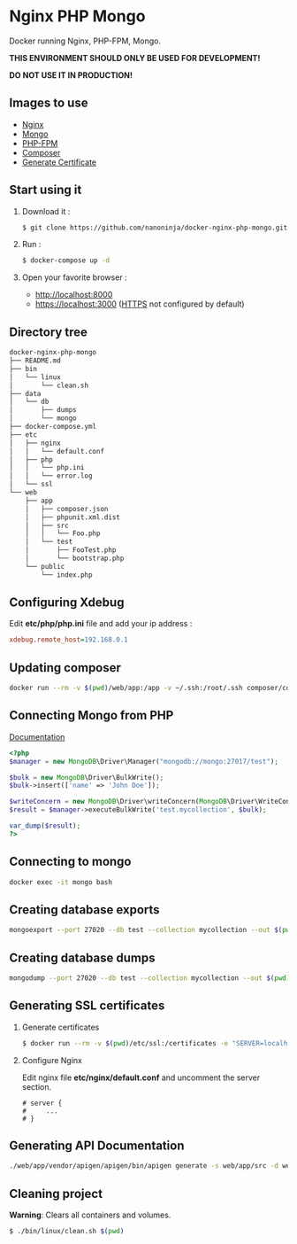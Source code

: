 # Nginx PHP Mongo

Docker running Nginx, PHP-FPM, Mongo.

**THIS ENVIRONMENT SHOULD ONLY BE USED FOR DEVELOPMENT!**

**DO NOT USE IT IN PRODUCTION!**

## Images to use

* [Nginx](https://hub.docker.com/_/nginx/)
* [Mongo](https://hub.docker.com/_/mongo/)
* [PHP-FPM](https://hub.docker.com/r/nanoninja/php-fpm/)
* [Composer](https://hub.docker.com/r/composer/composer/)
* [Generate Certificate](https://hub.docker.com/r/jacoelho/generate-certificate/)

## Start using it

1. Download it :

    ```sh
    $ git clone https://github.com/nanoninja/docker-nginx-php-mongo.git
    ```

2. Run :

    ```sh
    $ docker-compose up -d
    ```

3. Open your favorite browser :

    * [http://localhost:8000](http://localhost:8000/)
    * [https://localhost:3000](https://localhost:3000/) ([HTTPS](https://github.com/nanoninja/docker-nginx-php-mongo#generating-ssl-certificates) not configured by default)

## Directory tree

```sh
docker-nginx-php-mongo
├── README.md
├── bin
│   └── linux
│       └── clean.sh
├── data
│   └── db
│       ├── dumps
│       └── mongo
├── docker-compose.yml
├── etc
│   ├── nginx
│   │   └── default.conf
│   ├── php
│   │   └── php.ini
│   │   └── error.log
│   └── ssl
└── web
    ├── app
    │   ├── composer.json
    │   ├── phpunit.xml.dist
    │   ├── src
    │   │   └── Foo.php
    │   └── test
    │       ├── FooTest.php
    │       └── bootstrap.php
    └── public
        └── index.php
```

## Configuring Xdebug

Edit **etc/php/php.ini** file and add your ip address :

```ini
xdebug.remote_host=192.168.0.1
```

## Updating composer
```sh
docker run --rm -v $(pwd)/web/app:/app -v ~/.ssh:/root/.ssh composer/composer update
```

## Connecting Mongo from PHP

[Documentation](http://php.net/manual/fr/set.mongodb.php)

```php
<?php
$manager = new MongoDB\Driver\Manager("mongodb://mongo:27017/test");

$bulk = new MongoDB\Driver\BulkWrite();
$bulk->insert(['name' => 'John Doe']);

$writeConcern = new MongoDB\Driver\writeConcern(MongoDB\Driver\WriteConcern::MAJORITY, 100);
$result = $manager->executeBulkWrite('test.mycollection', $bulk);

var_dump($result);
?>
```

## Connecting to mongo
```sh
docker exec -it mongo bash
```

## Creating database exports

```sh
mongoexport --port 27020 --db test --collection mycollection --out $(pwd)/data/db/dumps/mycollection.json
```

## Creating database dumps

```sh
mongodump --port 27020 --db test --collection mycollection --out $(pwd)/data/db/dumps
```

## Generating SSL certificates

1. Generate certificates

    ```sh
    $ docker run --rm -v $(pwd)/etc/ssl:/certificates -e "SERVER=localhost" jacoelho/generate-certificate
    ```

2. Configure Nginx

    Edit nginx file **etc/nginx/default.conf** and uncomment the server section.

    ```nginx
    # server {
    #     ...
    # }
    ```

## Generating API Documentation

```sh
./web/app/vendor/apigen/apigen/bin/apigen generate -s web/app/src -d web/app/doc
```

## Cleaning project

**Warning**: Clears all containers and volumes.

```sh
$ ./bin/linux/clean.sh $(pwd)
```
